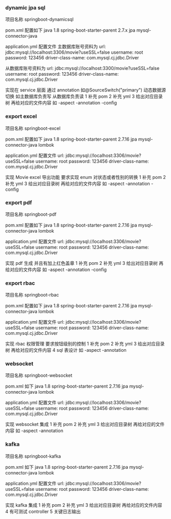 ### dynamic jpa sql

项目名称 springboot-dynamicsql

pom.xml 配置如下
java 1.8
spring-boot-starter-parent 2.7.x
jpa
mysql-connector-java

application.yml 配置文件
主数据库账号资料为
url: jdbc:mysql://localhost:3306/movie?useSSL=false
username: root
password: 123456
driver-class-name: com.mysql.cj.jdbc.Driver

从数据库账号资料为
url: jdbc:mysql://localhost:3300/movie?useSSL=false
username: root
password: 123456
driver-class-name: com.mysql.cj.jdbc.Driver

实现在 service 层面 通过 annotation 如@SourceSwitch("primary") 动态数据源切换 如主数据库负责写 从数据库负责读
1 补充 pom
2 补充 yml
3 给出对应目录树 再给对应的文件内容
如
-aspect
-annotation
-config

### export excel

项目名称 springboot-excel

pom.xml 配置如下
java 1.8
spring-boot-starter-parent 2.7.16
jpa
mysql-connector-java
lombok

application.yml 配置文件
url: jdbc:mysql://localhost:3306/movie?useSSL=false
username: root
password: 123456
driver-class-name: com.mysql.cj.jdbc.Driver

实现 Movie excel 导出功能 要求实现 enum 对状态或者性别的转换
1 补充 pom
2 补充 yml
3 给出对应目录树 再给对应的文件内容
如
-aspect
-annotation
-config

### export pdf

项目名称 springboot-pdf

pom.xml 配置如下
java 1.8
spring-boot-starter-parent 2.7.16
jpa
mysql-connector-java
lombok

application.yml 配置文件
url: jdbc:mysql://localhost:3306/movie?useSSL=false
username: root
password: 123456
driver-class-name: com.mysql.cj.jdbc.Driver

实现 pdf 生成 并且有加上红色盖章
1 补充 pom
2 补充 yml
3 给出对应目录树 再给对应的文件内容
如
-aspect
-annotation
-config

### export rbac

项目名称 springboot-rbac

pom.xml 配置如下
java 1.8
spring-boot-starter-parent 2.7.16
jpa
mysql-connector-java
lombok

application.yml 配置文件
url: jdbc:mysql://localhost:3306/movie?useSSL=false
username: root
password: 123456
driver-class-name: com.mysql.cj.jdbc.Driver

实现 rbac 权限管理 要求按钮级别的控制
1 补充 pom
2 补充 yml
3 给出对应目录树 再给对应的文件内容
4 sql 表设计
如
-aspect
-annotation

### websocket

项目名称 springboot-websocket

pom.xml 如下
java 1.8
spring-boot-starter-parent 2.7.16
jpa
mysql-connector-java
lombok

application.yml 配置文件
url: jdbc:mysql://localhost:3306/movie?useSSL=false
username: root
password: 123456
driver-class-name: com.mysql.cj.jdbc.Driver

实现 websocket 集成
1 补充 pom
2 补充 yml
3 给出对应目录树 再给对应的文件内容
如
-aspect
-annotation

### kafka

项目名称 springboot-kafka

pom.xml 如下
java 1.8
spring-boot-starter-parent 2.7.16
jpa
mysql-connector-java
lombok

application.yml 配置文件
url: jdbc:mysql://localhost:3306/movie?useSSL=false
username: root
password: 123456
driver-class-name: com.mysql.cj.jdbc.Driver

实现 kafka 集成
1 补充 pom
2 补充 yml
3 给出对应目录树 再给对应的文件内容
4 有可测试 controller
5 关键日志输出
